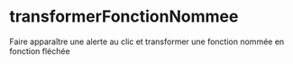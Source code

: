 # transformerFonctionNommee
Faire apparaître une alerte au clic et transformer une fonction nommée en fonction fléchée
